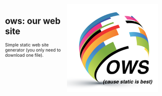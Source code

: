 <img align=right width=300 src="docs/img/banner.png">

# ows: our web site

Simple static web site generator (you only need to download one file).
